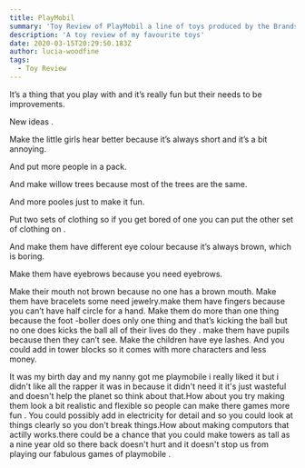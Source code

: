 ```yaml
---
title: PlayMobil
summary: 'Toy Review of PlayMobil a line of toys produced by the Brandstätter Group '
description: 'A toy review of my favourite toys'
date: 2020-03-15T20:29:50.183Z
author: lucia-woodfine
tags:
  - Toy Review
---
```


It’s a thing that you play with and it’s really fun but their needs to be improvements.

New ideas .

Make the little girls hear better because it’s always short and it’s a bit annoying.

And put more people in a pack.

And make willow trees because most of the trees are the same.

And more pooles just to make it fun.

Put two sets of clothing so if you get bored of one you can put the other set of clothing on .

And make them have different eye colour because it’s always brown, which is boring.

Make them have eyebrows because you need eyebrows.

Make their mouth not brown because no one has a brown mouth. Make them have bracelets some need jewelry.make them have fingers because you can’t have half circle for a hand. Make them do more than one thing because the foot -boller does only one thing and that’s kicking the ball but no one does kicks the ball all of their lives do they . make them have pupils because then they can’t see. Make the children have eye lashes. And you could add in tower blocks so it comes with more characters and less money.

It was my birth day and my nanny got me playmobile i really liked it but i didn't like all the rapper it was in because it didn't need it it's just wasteful and doesn't help the planet so think about that.How about you try making them look a bit realistic and flexible so people  can make there games more fun . You could possibly add in electricity  for detail and so you could look at things clearly so you don't break things.How about making computors that actilly works.there could be a chance that you could make towers as tall as a nine year old so there back doesn't hurt and it doesn't stop us from playing our fabulous games of playmobile .
